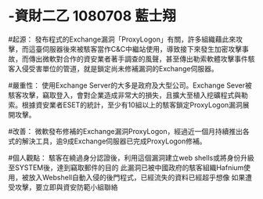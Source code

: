 # -資財二乙 1080708 藍士翔

#起源：
發布程式的Exchange漏洞「ProxyLogon」有關，許多組織藉此來攻擊，而這臺伺服器後來被駭客當作C&C中繼站使用，導致接下來發生加密攻擊事故，而傳出微軟對合作的資安業者著手調查的風聲，甚至傳出勒索軟體攻擊事件駭客入侵受害單位的管道，就是鎖定尚未修補漏洞的Exchange伺服器。

#嚴重性：
使用Exchange Server的大多是政府及大型公司。Exchange Sever被駭客攻擊，竊取登入，會對企業造成非常大的損失，且擴大至植入挖礦程式與勒索。根據資安業者ESET的統計，至少有10組以上的駭客鎖定ProxyLogon漏洞展開攻擊。

#改善：
微軟發布修補的Exchange漏洞ProxyLogon，經過近一個月持續推出各式的解決工具，逾9成Exchange伺服器已完成ProxyLogon修補。

#個人觀點：
駭客在繞過身分認證後，利用這個漏洞建立web shells或將身份升級至SYSTEM後，達到竊取郵件的目的
此漏洞已被中國政府的駭客組織Hafnium使用，被放入Webshell自動入侵的後門程式，已經流失的資料已經超乎想像
如果遭受攻擊，要立即與資安防範小組聯絡
